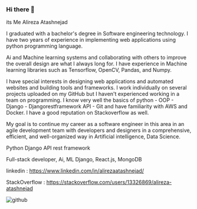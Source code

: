 ### Hi there 👋  

its Me Alireza Atashnejad 

I graduated with a bachelor's degree in Software engineering technology. I have two years of experience in implementing web applications using python programming language.

Ai and Machine learning systems and collaborating with others to improve the overall design are what I always long for. I have experience in Machine learning libraries such as Tensorflow, OpenCV, Pandas, and Numpy.

I have special interests in designing web applications and automated websites and building tools and frameworks. I work individually on several projects uploaded on my GitHub but I haven't experienced working in a team on programming. I know very well the basics of python - OOP - Django - Djangorestframework API - Git and have familiarity with AWS and Docker. I have a good reputation on Stackoverflow as well.

My goal is to continue my career as a software engineer in this area in an agile development team with developers and designers in a comprehensive, efficient, and well-organized way in Artificial intelligence, Data Science.

Python Django API rest framework

Full-stack developer, Ai, ML Django, React.js, MongoDB

linkedin : https://www.linkedin.com/in/alirezaatashnejad/

StackOverflow : https://stackoverflow.com/users/13326869/alireza-atashnejad



![github](https://img.shields.io/badge/GitHub-000000?style=for-the-badge&logo=GitHub&logoColor=white)
<!--
**Mratashnejad/Mratashnejad** is a ✨ _special_ ✨ repository because its `README.md` (this file) appears on your GitHub profile.

Here are some ideas to get you started:

- 🔭 I’m currently working on Machine learning
- 🌱 I’m currently learning Machine larning and Deep Learning 
- 👯 I’m looking to collaborate on Ai
- 🤔 I’m looking for help with ChatGPT
- 💬 Ask me about python
- 📫 How to reach me: teach me 1 code
- 😄 Pronouns: 
- ⚡ fact: THINK OUT OF THE BOX
-->
